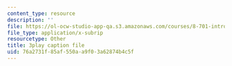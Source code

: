 ```yaml
---
content_type: resource
description: ''
file: https://ol-ocw-studio-app-qa.s3.amazonaws.com/courses/8-701-introduction-to-nuclear-and-particle-physics-fall-2020/76a2731f85af550aa9f03a62874b4c5f_4H0EHje2QbQ.vtt
file_type: application/x-subrip
resourcetype: Other
title: 3play caption file
uid: 76a2731f-85af-550a-a9f0-3a62874b4c5f
---
```

